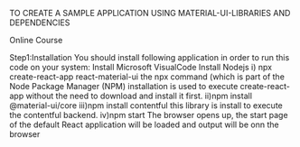 TO CREATE A SAMPLE APPLICATION USING MATERIAL-UI-LIBRARIES AND DEPENDENCIES

Online Course

Step1:Installation
You should install following application in order to run this code on your system:
Install Microsoft VisualCode
Install Nodejs
i) npx create-react-app react-material-ui
    the npx command (which is part of the Node Package Manager (NPM) installation is used to execute create-react-app
    without the need to download and install it first.
ii)npm install @material-ui/core
iii)npm install contentful
      this library is install to execute the contentful backend.
iv)npm start
       The browser opens up, the start page of the default React application will be loaded and output will be  onn the browser
